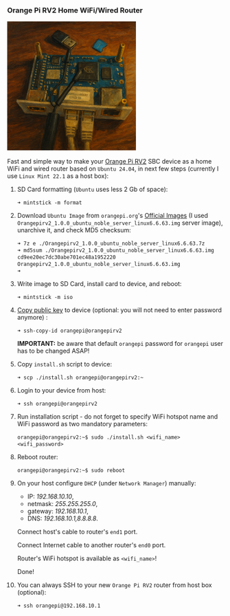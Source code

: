 ### Orange Pi RV2 Home WiFi/Wired Router

<img src="doc/opi_rv2_painting.png" alt="Orange Pi RV2 painting" style="width:300px;"/>

Fast and simple way to make your [Orange Pi RV2](http://www.orangepi.org/orangepiwiki/index.php/Orange_Pi_RV2) SBC device as a home WiFi and wired router based on `Ubuntu 24.04`, in next few steps (currently I use `Linux Mint 22.1` as a host box):

1. SD Card formatting (`Ubuntu` uses less 2 Gb of space):
   ```shell
   ➜ mintstick -m format
   ```

2. Download `Ubuntu Image` from `orangepi.org`'s [Official Images](http://www.orangepi.org/html/hardWare/computerAndMicrocontrollers/service-and-support/Orange-Pi-RV2.html) (I used `Orangepirv2_1.0.0_ubuntu_noble_server_linux6.6.63.img` server image), unarchive it, and check MD5 checksum:
   ```shell
   ➜ 7z e ./Orangepirv2_1.0.0_ubuntu_noble_server_linux6.6.63.7z
   ➜ md5sum ./Orangepirv2_1.0.0_ubuntu_noble_server_linux6.6.63.img
   cd9ee20ec7dc30abe701ec48a1952220  Orangepirv2_1.0.0_ubuntu_noble_server_linux6.6.63.img
   ➜
   ```

3. Write image to SD Card, install card to device, and reboot:
   ```shell
   ➜ mintstick -m iso
   ```

4. [Copy public key](https://www.digitalocean.com/community/tutorials/how-to-set-up-ssh-keys-on-ubuntu-20-04#step-2-copying-the-public-key-to-your-ubuntu-server) to device (optional: you will not need to enter password anymore) :
   ```shell
   ➜ ssh-copy-id orangepi@orangepirv2
   ```

    **IMPORTANT:** be aware that default `orangepi` password for `orangepi` user has to be changed ASAP!

5. Copy `install.sh` script to device:

   ```shell
   ➜ scp ./install.sh orangepi@orangepirv2:~
   ```

6. Login to your device from host:
   ```shell
   ➜ ssh orangepi@orangepirv2
   ```

7. Run installation script - do not forget to specify WiFi hotspot name and WiFi password as two mandatory parameters:
   ```shell
   orangepi@orangepirv2:~$ sudo ./install.sh <wifi_name> <wifi_password>
   ```

8. Reboot router:
   ```shell
   orangepi@orangepirv2:~$ sudo reboot
   ```

9. On your host configure `DHCP` (under `Network Manager`) manually:
   * IP: *192.168.10.10*,
   * netmask: *255.255.255.0*,
   * gateway: *192.168.10.1*,
   * DNS: *192.168.10.1,8.8.8.8*.

   Connect host's cable to router's `end1` port.

   Connect Internet cable to another router's `end0` port.

   Router's WiFi hotspot is available as `<wifi_name>`!

   Done!

10. You can always SSH to your new `Orange Pi RV2` router from host box (optional):
    ```shell
    ➜ ssh orangepi@192.168.10.1
    ```
